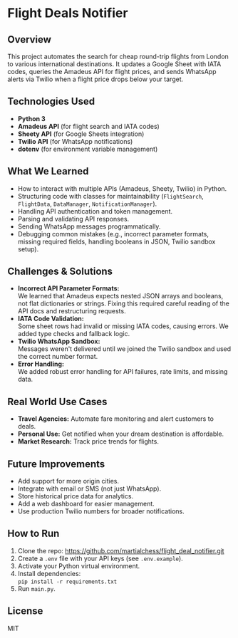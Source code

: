 # Flight Deals Notifier

## Overview
This project automates the search for cheap round-trip flights from London to various international destinations. It updates a Google Sheet with IATA codes, queries the Amadeus API for flight prices, and sends WhatsApp alerts via Twilio when a flight price drops below your target.

## Technologies Used
- **Python 3**
- **Amadeus API** (for flight search and IATA codes)
- **Sheety API** (for Google Sheets integration)
- **Twilio API** (for WhatsApp notifications)
- **dotenv** (for environment variable management)

## What We Learned
- How to interact with multiple APIs (Amadeus, Sheety, Twilio) in Python.
- Structuring code with classes for maintainability (`FlightSearch`, `FlightData`, `DataManager`, `NotificationManager`).
- Handling API authentication and token management.
- Parsing and validating API responses.
- Sending WhatsApp messages programmatically.
- Debugging common mistakes (e.g., incorrect parameter formats, missing required fields, handling booleans in JSON, Twilio sandbox setup).

## Challenges & Solutions
- **Incorrect API Parameter Formats:**  
  We learned that Amadeus expects nested JSON arrays and booleans, not flat dictionaries or strings. Fixing this required careful reading of the API docs and restructuring requests.
- **IATA Code Validation:**  
  Some sheet rows had invalid or missing IATA codes, causing errors. We added type checks and fallback logic.
- **Twilio WhatsApp Sandbox:**  
  Messages weren't delivered until we joined the Twilio sandbox and used the correct number format.
- **Error Handling:**  
  We added robust error handling for API failures, rate limits, and missing data.

## Real World Use Cases
- **Travel Agencies:** Automate fare monitoring and alert customers to deals.
- **Personal Use:** Get notified when your dream destination is affordable.
- **Market Research:** Track price trends for flights.

## Future Improvements
- Add support for more origin cities.
- Integrate with email or SMS (not just WhatsApp).
- Store historical price data for analytics.
- Add a web dashboard for easier management.
- Use production Twilio numbers for broader notifications.

## How to Run
1. Clone the repo: https://github.com/martialchess/flight_deal_notifier.git
2. Create a `.env` file with your API keys (see `.env.example`).
3. Activate your Python virtual environment.
4. Install dependencies:  
   `pip install -r requirements.txt`
5. Run `main.py`.

## License
MIT

